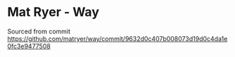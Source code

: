 # Mat Ryer - Way

Sourced from commit https://github.com/matryer/way/commit/9632d0c407b008073d19d0c4da1e0fc3e9477508